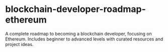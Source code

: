 # blockchain-developer-roadmap-ethereum
A complete roadmap to becoming a blockchain developer, focusing on Ethereum. Includes beginner to advanced levels with curated resources and project ideas.
